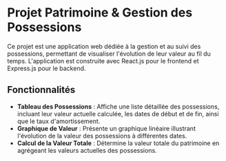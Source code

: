 # Projet Patrimoine & Gestion des Possessions

Ce projet est une application web dédiée à la gestion et au suivi des possessions, permettant de visualiser l'évolution de leur valeur au fil du temps. L'application est construite avec React.js pour le frontend et Express.js pour le backend.

## Fonctionnalités

- **Tableau des Possessions** : Affiche une liste détaillée des possessions, incluant leur valeur actuelle calculée, les dates de début et de fin, ainsi que le taux d'amortissement.
- **Graphique de Valeur** : Présente un graphique linéaire illustrant l'évolution de la valeur des possessions à différentes dates.
- **Calcul de la Valeur Totale** : Détermine la valeur totale du patrimoine en agrégeant les valeurs actuelles des possessions.
